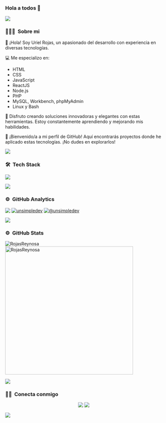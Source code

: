 ### Hola a todos 👋

<!--horizontal divider(gradiant)-->
<img src="https://user-images.githubusercontent.com/73097560/115834477-dbab4500-a447-11eb-908a-139a6edaec5c.gif">

### 👨🏻‍💻 &nbsp;Sobre mi

👋 ¡Hola! Soy Uriel Rojas, un apasionado del desarrollo con experiencia en diversas tecnologías.

💻 Me especializo en:

- HTML
- CSS
- JavaScript
- ReactJS
- Node.js
- PHP
- MySQL, Workbench, phpMyAdmin
- Linux y Bash
  
🚀 Disfruto creando soluciones innovadoras y elegantes con estas herramientas. Estoy constantemente aprendiendo y mejorando mis habilidades.

🌟 ¡Bienvenido/a a mi perfil de GitHub! Aquí encontrarás proyectos donde he aplicado estas tecnologías. ¡No dudes en explorarlos!

<img src="https://user-images.githubusercontent.com/73097560/115834477-dbab4500-a447-11eb-908a-139a6edaec5c.gif">

### 🛠 &nbsp;Tech Stack

<p align="left">
  <a href="https://skillicons.dev">
    <img src="https://skillicons.dev/icons?i=git,github,aws,bash,bootstrap,css,html,js,figma,linux,mysql,php,py,react,vscode,visualstudio,nodejs" />
  </a>
</p>

<img src="https://user-images.githubusercontent.com/73097560/115834477-dbab4500-a447-11eb-908a-139a6edaec5c.gif">

### ⚙️ &nbsp;GitHub Analytics

<p align="left">
<a href="https://reynosa.website/Portafolio/" target="blank"><img align="center" src="https://img.shields.io/badge/website-000000?style=for-the-badge&logo=About.me&logoColor=white alt="unsimpledev"/></a>
<a href="https://www.linkedin.com/in/uriel-rojas-reynosa-605720249/" target="blank"><img align="center" src="https://img.shields.io/badge/LinkedIn-0077B5?style=for-the-badge&logo=linkedin&logoColor=white" alt="unsimpledev"/></a>
<a href = "mailto:urielr.reynosa@gmail.com target="blank"><img align="center" src="https://img.shields.io/badge/Gmail-D14836?style=for-the-badge&logo=gmail&logoColor=white" alt="@unsimpledev"  /></a>
  </p>

<img src="https://user-images.githubusercontent.com/73097560/115834477-dbab4500-a447-11eb-908a-139a6edaec5c.gif">

  <p align="center">

### ⚙️ &nbsp;GitHub Stats

<p><img align="left" src="https://github-readme-stats.vercel.app/api/top-langs?username=RojasReynosa&show_icons=true&locale=en&layout=compact" alt="RojasReynosa" /></p>
<p>&nbsp;<img align="center" src="https://github-readme-stats.vercel.app/api?username=RojasReynosa&show_icons=true&locale=en" alt="RojasReynosa" width="410" /></p>

<img src="https://user-images.githubusercontent.com/73097560/115834477-dbab4500-a447-11eb-908a-139a6edaec5c.gif">

### 🤝🏻 &nbsp;Conecta conmigo 

<p align="center">
<a href="https://reynosa.website/Portafolio/"><img src="https://img.shields.io/badge/-Portafolio-3423A6?style=flat&logo=Google-Chrome&logoColor=white"/></a>
<a href="https://www.linkedin.com/in/uriel-rojas-reynosa-605720249/"><img src="https://img.shields.io/badge/-Uriel%20Rojas-0077B5?style=flat&logo=Linkedin&logoColor=white"/></a>

</p>
<!--horizontal divider(gradiant)-->
<img src="https://user-images.githubusercontent.com/73097560/115834477-dbab4500-a447-11eb-908a-139a6edaec5c.gif">



